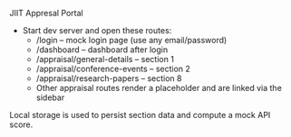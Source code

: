 JIIT Appresal Portal

- Start dev server and open these routes:
  - /login – mock login page (use any email/password)
  - /dashboard – dashboard after login
  - /appraisal/general-details – section 1
  - /appraisal/conference-events – section 2
  - /appraisal/research-papers – section 8
  - Other appraisal routes render a placeholder and are linked via the sidebar

Local storage is used to persist section data and compute a mock API score.
